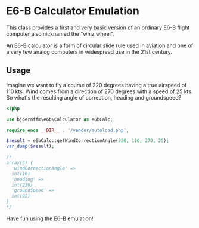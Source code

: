 # E6-B Calculator Emulation

This class provides a first and very basic version of an ordinary E6-B flight computer also nicknamed the "whiz wheel".

An E6-B calculator is a form of circular slide rule used in aviation and one of a very few analog computers in widespread use in the 21st century.

## Usage

Imagine we want to fly a course of 220 degrees having a true airspeed of 110 kts. Wind comes from a direction of 270 degrees with a speed of 25 kts. So what's the resulting angle of correction, heading and groundspeed?

```php
<?php

use bjoernffm\e6b\Calculator as e6bCalc;

require_once __DIR__ . '/vendor/autoload.php';

$result = e6bCalc::getWindCorrectionAngle(220, 110, 270, 25);
var_dump($result);

/*
array(3) {
  'windCorrectionAngle' =>
  int(10)
  'heading' =>
  int(230)
  'groundSpeed' =>
  int(92)
}
*/
```

Have fun using the E6-B emulation!
